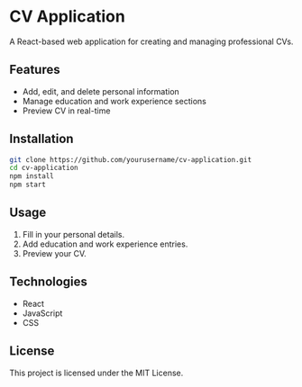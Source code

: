 # CV Application

A React-based web application for creating and managing professional CVs.

## Features

- Add, edit, and delete personal information
- Manage education and work experience sections
- Preview CV in real-time

## Installation

```bash
git clone https://github.com/yourusername/cv-application.git
cd cv-application
npm install
npm start
```

## Usage

1. Fill in your personal details.
2. Add education and work experience entries.
3. Preview your CV.

## Technologies

- React
- JavaScript
- CSS

## License

This project is licensed under the MIT License.